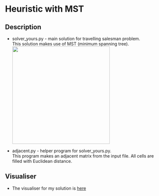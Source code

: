 # Heuristic with MST

## Description

* solver_yours.py - main solution for travelling salesman problem.<br>
  This solution makes use of MST (minimum spanning tree). <br>
  <img src="http://www.deqnotes.net/acmicpc/prim/mst.png" width="320px">
  
  
* adjacent.py - helper program for solver_yours.py. <br>
  This program makes an adjacent matrix from the input file. All cells are filled with Euclidean distance. 
  
## Visualiser

* The visualiser for my solution is [here](https://chiaki-i.github.io/google-step-tsp/visualizer/)
